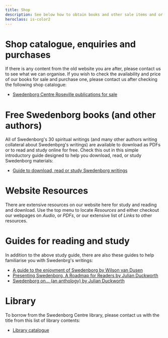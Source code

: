 ```yaml
---
title: Shop
description: See below how to obtain books and other sale items and or material
heroclass: is-color2
---
```


# Shop catalogue, enquiries and purchases

If there is any content from the old website you are after, please contact us to see what we can organise.
If you wish to check the availability and price of our books for sale and purchase one, please contact us after checking the following shop catalogue: 

- [Swedenborg Centre Roseville publications for sale](https://static.swedenborg.com.au/pdf/books/ShopInventoryItems.pdf)

# Free Swedenborg books (and other authors)

All of Swedenborg's 30 spiritual writings (and many other authors writing collateral about Swedenbprg's writings) are available to download as PDFs or to read and study online for free. Check this out in this simple introductory guide designed to help you download, read, or study Swedenborg materials:

- [Guide to download, read or study Swedenborg writings](https://static.swedenborg.com.au/pdf/books/readingandstudyguide.pdf)

# Website Resources

There are extensive resources on our website here for study and reading and download. Use the top menu to locate *Resources* and either checkout our webpages on *Audio*, or *PDFs*, or our extensive list of *Links* to other resources.

# Guides for reading and study 

In addition to the above study guide, there are also these guides to help familiarise you with Swedenbrg's writings:

- [A guide to the enjoyment of Swedenborg by Wilson van Dusen](https://static.swedenborg.com.au/pdf/books/guidetoenjoyingswedenborg.pdf)
- [Presenting Swedenborg, A Roadmap for Readers by Julian Duckworth](https://static.swedenborg.com.au/pdf/books/presentingswedenborg.pdf)
- [Swedenborg on... (an anthology) by Julian Duckworth](https://static.swedenborg.com.au/pdf/books/swedenborganthology.pdf)

# Library

To borrow from the Swedenborg Centre library, please contact us with the title from this list of library contents:

- [Library catalogue](https://static.swedenborg.com.au/pdf/books/swedenborgcentrelibrarycatalogue.pdf)

